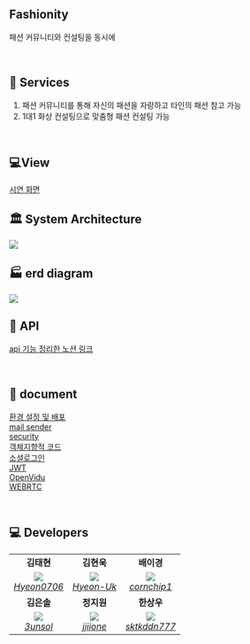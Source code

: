 ## Fashionity

패션 커뮤니티와 컨설팅을 동시에

<br/>

## 🚀 Services

1. 패션 커뮤니티를 통해 자신의 패션을 자랑하고 타인의 패션 참고 가능
2. 1대1 화상 컨설팅으로 맞춤형 패션 컨설팅 가능

<br/>

## 💻View

[시연 화면](./document/VIEW.md)

## 🏛 System Architecture

<img src = "./img/system-architecture.png">

<br/>

## 🏭 erd diagram

<img src = "./img/erd.png">

<br/>

## 🍊 API

[api 기능 정리한 노션 링크](https://www.notion.so/API-63cec18da4574dcdabf91c0cd514f4c3?pvs=4)

<br/>

## 📝 document

[환경 설정 및 배포](./document/setting-distribution.md)  
[mail sender](./document/mail-sender.md)  
[security](./document/security.md)  
[객체지향적 코드](./document/object-oriented.md)  
[소셜로그인](./document/social-login.md)  
[JWT](./document/jwt.md)  
[OpenVidu](./document/openvidu.md)  
[WEBRTC](./document/webrtc.md)

<br/>

## 💻 Developers

<div align="center">
<table>
    <tr align="center">
        <td><B>김태현</B></td>
        <td><B>김현욱</B></td>
        <td><B>배이경</B></td>
    </tr>
    <tr align="center">
        <td>
            <img src="https://github.com/Hyeon0706.png?size=100">
            <br>
            <a href="https://github.com/Hyeon0706"><I>Hyeon0706</I></a>
        </td>
        <td>
            <img src="https://github.com/Hyeon-Uk.png?size=100">
            <br>
            <a href="https://github.com/Hyeon-Uk"><I>Hyeon-Uk</I></a>
        </td>
        <td>
            <img src="https://github.com/cornchip1.png?size=100">
            <br>
            <a href="https://github.com/cornchip1"><I>cornchip1</I></a>
        </td>
    </tr>
    <tr align="center">
        <td><B>김은솔</B></td>
        <td><B>정지원</B></td>
        <td><B>한상우</B></td>
    </tr>
    <tr align="center">
        <td>
            <img src="https://github.com/3unsol.png?size=100">
            <br>
            <a href="https://github.com/3unsol"><I>3unsol</I></a>
        </td>
        <td>
            <img src="https://github.com/jjiione.png?size=100">
            <br>
            <a href="https://github.com/jjiione"><I>jjiione</I></a>
        </td>
        <td>
            <img src="https://github.com/sktkddn777.png?size=100">
            <br>
            <a href="https://github.com/sktkddn777"><I>sktkddn777</I></a>
        </td>
    </tr>
</table>
</div>
